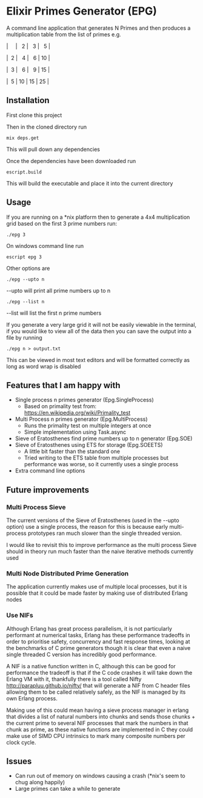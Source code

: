 # Elixir Primes Generator (EPG)

A command line application that generates N Primes and then produces a multiplication table from the list of primes e.g.

| &nbsp;&nbsp;&nbsp; | &nbsp;&nbsp;2 | &nbsp;&nbsp;3 | &nbsp;&nbsp;5 |

| &nbsp;2 | &nbsp;&nbsp;4 | &nbsp;&nbsp;6 | 10 |

| &nbsp;3 | &nbsp;&nbsp;6 | &nbsp;&nbsp;9 | 15 |

| &nbsp;5 | 10 | 15 | 25 |
## Installation

First clone this project

Then in the cloned directory run
    
    mix deps.get
    
This will pull down any dependencies

Once the dependencies have been downloaded run
    
    escript.build
    
This will build the executable and place it into the current directory

## Usage

If you are running on a *nix platform then to generate a 4x4 multiplication grid based on the first 3 prime numbers run:

    ./epg 3

On windows command line run

    escript epg 3

Other options are

    ./epg --upto n

--upto will print all prime numbers up to n

    ./epg --list n
    
--list will list the first n prime numbers

If you generate a very large grid it will not be easily viewable in the terminal,
if you would like to view all of the data then you can save the output into a file by running

    ./epg n > output.txt

This can be viewed in most text editors and will be formatted correctly as long as word wrap is disabled

## Features that I am happy with
* Single process n primes generator (Epg.SingleProcess)
  * Based on primality test from: https://en.wikipedia.org/wiki/Primality_test
* Multi Process n primes generator (Epg.MultiProcess)
  * Runs the primality test on multiple integers at once
  * Simple implementation using Task.async
* Sieve of Eratosthenes find prime numbers up to n generator (Epg.SOE)
* Sieve of Eratosthenes using ETS for storage (Epg.SOEETS)
  * A little bit faster than the standard one
  * Tried writing to the ETS table from multiple processes but performance was worse, so it currently uses a
  single process
* Extra command line options

## Future improvements

### Multi Process Sieve
The current versions of the Sieve of Eratosthenes (used in the --upto option) 
use a single process, the reason for this is because early multi-process 
prototypes ran much slower than the single threaded version.

I would like to revisit this to improve performance as the multi process Sieve 
should in theory run much faster than the naive iterative methods currently used
 
### Multi Node Distributed Prime Generation
The application currently makes use of multiple local processes, but it is possible that 
it could be made faster by making use of distributed Erlang nodes
 
### Use NIFs 
Although Erlang has great process parallelism, it is not particularly performant at numerical tasks, Erlang
has these performance tradeoffs in order to prioritise safety, concurrency and fast response times, looking at the
benchmarks of C prime generators though it is clear that even a naive single threaded C version has incredibly 
good performance.

A NIF is a native function written in C, although this can be good for performance the tradeoff is 
that if the C code crashes it will take down the Erlang VM with it, thankfully there is a tool called Nifty
http://parapluu.github.io/nifty/ that will generate a NIF from C header files allowing them to be called relatively 
safely, as the NIF is managed by its own Erlang process.

Making use of this could mean having a sieve process manager in erlang that divides a list of natural numbers into 
chunks and sends those chunks + the current prime to several NIF processes that mark the numbers in that chunk as prime, 
as these native functions are implemented in C they could make use of SIMD CPU intrinsics to mark many 
composite numbers per clock cycle.

## Issues
* Can run out of memory on windows causing a crash (*nix's seem to chug along happily)
* Large primes can take a while to generate


